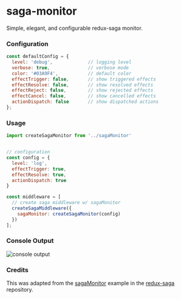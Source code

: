 # saga-monitor
Simple, elegant, and configurable redux-saga monitor.

### Configuration
```js
const defaultConfig = {
  level: 'debug',             // logging level
  verbose: true,              // verbose mode
  color: '#03A9F4',           // default color
  effectTrigger: false,       // show triggered effects 
  effectResolve: false,       // show resolved effects 
  effectReject: false,        // show rejected effects
  effectCancel: false,        // show cancelled effects
  actionDispatch: false       // show dispatched actions
};
```

### Usage
```js
import createSagaMonitor from '../sagaMonitor'


// configuration
const config = {
  level: 'log',
  effectTrigger: true,
  effectResolve: true,
  actionDispatch: true
}

const middleware = [
  // create saga middleware w/ sagaMonitor
  createSagaMiddleware({
    sagaMonitor: createSagaMonitor(config)
  })
];
```
### Console Output
![console output](https://github.com/clarketm/saga-monitor/blob/master/console-output.png)

### Credits
This was adapted from the [sagaMonitor](https://github.com/redux-saga/redux-saga/blob/master/examples/sagaMonitor/index.js) example in the [redux-saga](https://github.com/redux-saga/redux-saga) repository.
